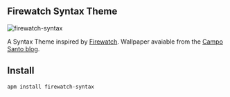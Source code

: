 ## Firewatch Syntax Theme

![firewatch-syntax](https://cloud.githubusercontent.com/assets/2699745/13453756/cf32dac2-e052-11e5-8c0f-98317c8eb9e1.png)

A Syntax Theme inspired by [Firewatch](http://www.firewatchgame.com/). Wallpaper avaiable from the [Campo Santo blog](http://blog.camposanto.com/post/138965082204/firewatch-launch-wallpaper-when-we-redid-the).

## Install

```
apm install firewatch-syntax
```


